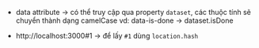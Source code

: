 - data attribute -> có thể truy cập qua property `dataset`, các thuộc tính sẽ chuyển thành dạng camelCase
vd: data-is-done -> dataset.isDone

- http://localhost:3000#1 -> để lấy `#1` dùng `location.hash`
